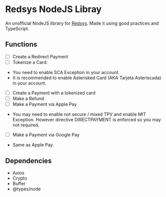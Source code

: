 # Redsys NodeJS Libray

An unofficial NodeJS library for [Redsys](https://pagosonline.redsys.es/). Made it using good practices and TypeScript.

## Functions
- [ ] Create a Redirect Payment
- [ ] Tokenize a Card:
* You need to enable SCA Exception in your account.
* It is recommended to enable Asterisked Card (AKA Tarjeta Asteriscada) in your account.
- [ ] Create a Payment with a tokenized card
- [ ] Make a Refund
- [ ] Make a Payment via Apple Pay 
* You may need to enable not secure / mixed TPV and enable MIT Exception. However directive DIRECTPAYMENT is enforced so you may not required.
- [ ] Make a Payment via Google Pay 
* Same as Apple Pay.

## Dependencies
- Axios
- Crypto
- Buffer
- @types/node